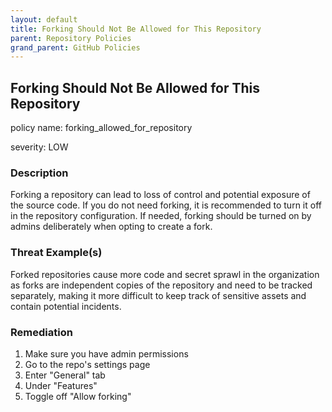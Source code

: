```yaml
---
layout: default
title: Forking Should Not Be Allowed for This Repository
parent: Repository Policies
grand_parent: GitHub Policies
---
```



## Forking Should Not Be Allowed for This Repository
policy name: forking_allowed_for_repository

severity: LOW

### Description
Forking a repository can lead to loss of control and potential exposure of the source code. If you do not need forking, it is recommended to turn it off in the repository configuration. If needed, forking should be turned on by admins deliberately when opting to create a fork.

### Threat Example(s)
Forked repositories cause more code and secret sprawl in the organization as forks are independent copies of the repository and need to be tracked separately, making it more difficult to keep track of sensitive assets and contain potential incidents.



### Remediation
1. Make sure you have admin permissions
2. Go to the repo's settings page
3. Enter "General" tab
4. Under "Features"
5. Toggle off "Allow forking"



